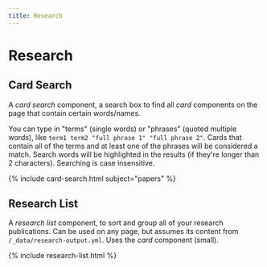 ```yaml
---
title: Research
---
```


# <i class="fas fa-microscope"></i>Research

<!-- section break -->

## Card Search

A _card search_ component, a search box to find all _card_ components on the page that contain certain words/names.

You can type in "terms" (single words) or "phrases" (quoted multiple words), like `term1 term2 "full phrase 1" "full phrase 2"`.
Cards that contain all of the terms and at least one of the phrases will be considered a match.
Search words will be highlighted in the results (if they're longer than 2 characters).
Searching is case insensitive.

{% include card-search.html subject="papers" %}

<!-- section break -->

## Research List

A _research list_ component, to sort and group all of your research publications.
Can be used on any page, but assumes its content from `/_data/research-output.yml`.
Uses the _card_ component (small).

{% include research-list.html %}
